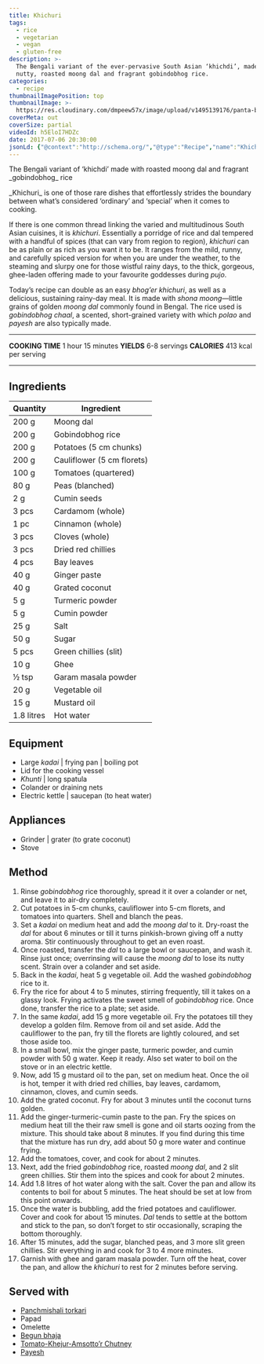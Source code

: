 ```yaml
---
title: Khichuri
tags:
  - rice
  - vegetarian
  - vegan
  - gluten-free
description: >-
  The Bengali variant of the ever-pervasive South Asian ‘khichdi’, made with
  nutty, roasted moong dal and fragrant gobindobhog rice.
categories:
  - recipe
thumbnailImagePosition: top
thumbnailImage: >-
  https://res.cloudinary.com/dmpeew57x/image/upload/v1495139176/panta-bhaat-website-thumbnail-_jlcqgn.jpg
coverMeta: out
coverSize: partial
videoId: h5EloI7HDZc
date: 2017-07-06 20:30:00
jsonLd: {"@context":"http://schema.org/","@type":"Recipe","name":"Khichuri","author":"Bong Eats","image":"https://res.cloudinary.com/dmpeew57x/image/upload/v1499391762/khichuri_ah4gtb.jpg","description":"The Bengali variant of the ever-pervasive South Asian ‘khichdi’, made with nutty, roasted moong dal and fragrant gobindobhog rice.","prepTime":"PT15M","totalTime":"PT75M","recipeYield":"8","recipeIngredient":["200 g Moong dal","200 g Gobindobhog rice","200 g Potatoes (5 cm chunks)","200 g Cauliflower (5 cm florets)","100 g Tomatoes (quartered)","80 g Peas (blanched)","2 g Cumin seeds","3 pcs Cardamom (whole)","1 pc Cinnamon (whole)","3 pcs Cloves (whole)","3 pcs Dried red chillies","4 pcs Bay leaves","40 g Ginger paste","40 g Grated coconut","5 g Turmeric powder","5 g Cumin powder","25 g Salt","50 g Sugar","5 pcs Green chillies (slit)","10 g Ghee","½ tsp Garam masala powder","20 g Vegetable oil","15 g Mustard oil","1.8 litres Hot water"],"recipeInstructions":["1. Rinse gobindobhog rice thoroughly, spread it it over a colander or net, and leave it to air-dry completely.","2. Cut potatoes in 5-cm chunks, cauliflower into 5-cm florets, and tomatoes into quarters. Shell and blanch the peas.","3. Set a kadai on medium heat and add the moong dal to it. Dry-roast the dal for about 6 minutes or till the dal turns pinkish-brown giving off a nutty aroma. Stir continuously throughout to get an even roast.","4. Once roasted, transfer the dal to a large bowl or saucepan, and wash it. Rinse just once; overrinsing will cause the moong dal to lose its nutty scent. Strain over a colander and set aside.","5. Back in the kadai, heat 5 g vegetable oil. Add the washed gobindobhog rice to it.","6. Fry the rice for about 4 to 5 minutes, stirring frequently, till it takes on a glassy look. Frying activates the sweet smell of gobindobhog rice. Once done, transfer the rice to a plate; set aside.","7. In the same kadai, add 15 g more vegetable oil. Fry the potatoes till they develop a golden film. Remove from oil and set aside. Add the cauliflower to the pan, fry till the florets are lightly coloured, and set those aside too.","8. In a small bowl, mix the ginger paste, turmeric powder, and cumin powder with 50 g water. Keep it ready. Also set water to boil on the stove or in an electric kettle.","9. Now, add 15 g mustard oil to the pan, set on medium heat. Once the oil is hot, temper it with dried red chillies, bay leaves, cardamom, cinnamon, cloves, and cumin seeds.","10. Add the grated coconut. Fry for about 3 minutes until the coconut turns golden.","11. Add the ginger-turmeric-cumin paste to the pan. Fry the spices on medium heat till the their raw smell is gone and oil starts oozing from the mixture. This should take about 8 minutes. If you find during this time that the mixture has run dry, add about 50 g more water and continue frying.","12. Ad the tomatoes, cover, and cook for about 2 minutes.","13. Next, add the fried gobindobhog rice, roasted moond dal, and 2 slit green chillies. Stir them into the spices and cook for about 2 minutes.","14. Add 1.8 litres of hot water along with the salt. Cover the pan and allow its contents to boil for about 5 minutes. The heat should be set at low from this point onwards.","15. Once the water is bubbling, add the fried potatoes and cauliflower. Cover and cook for about 15 minutes. Dal tends to settle at the bottom and stick to the pan, so don’t forget to stir occasionally, scraping the bottom thoroughly.","16. After 15 minutes, add the sugar, blanched peas, and 3 more slit green chillies. Stir everything in and cook for 3 to 4 more minutes.","17. Garnish with ghee and garam masala powder. Turn off the heat, cover the pan, and allow the khichuri to rest for 2 minutes before serving."]}
---
```




<p class="post-byline">The Bengali variant of ‘khichdi’ made with roasted moong dal and fragrant _gobindobhog_ rice</p>

<p class="post-intro">_Khichuri_ is one of those rare dishes that effortlessly strides the boundary between what’s considered ‘ordinary’ and ‘special’ when it comes to cooking.</p>

<!-- more -->
<span class="dropcap">I</span>f there is one common thread linking the varied and multitudinous South Asian cuisines, it is _khichuri_. Essentially a porridge of rice and dal tempered with a handful of spices (that can vary from region to region), _khichuri_ can be as plain or as rich as you want it to be. It ranges from the mild, runny, and carefully spiced version for when you are under the weather, to the steaming and slurpy one for those wistful rainy days, to the thick, gorgeous, ghee-laden offering made to your favourite goddesses during _pujo_. 

Today’s recipe can double as an easy _bhog’er khichuri_, as well as a delicious, sustaining rainy-day meal. It is made with _shona moong_—little grains of golden _moong dal_ commonly found in Bengal. The rice used is _gobindobhog chaal_, a scented, short-grained variety with which _polao_ and _payesh_ are also typically made. 


***

**COOKING TIME** 1 hour 15 minutes
**YIELDS** 6-8 servings
**CALORIES** 413 kcal per serving
***
## Ingredients
|   Quantity | Ingredient                 |
|------------|----------------------------|
|      200 g | Moong dal                  |
|      200 g | Gobindobhog rice           |
|      200 g | Potatoes (5 cm chunks)     |
|      200 g | Cauliflower (5 cm florets) |
|      100 g | Tomatoes (quartered)       |
|       80 g | Peas (blanched)            |
|        2 g | Cumin seeds                |
|      3 pcs | Cardamom (whole)           |
|       1 pc | Cinnamon (whole)           |
|      3 pcs | Cloves (whole)             |
|      3 pcs | Dried red chillies         |
|      4 pcs | Bay leaves                 |
|       40 g | Ginger paste               |
|       40 g | Grated coconut             |
|        5 g | Turmeric powder            |
|        5 g | Cumin powder               |
|       25 g | Salt                       |
|       50 g | Sugar                      |
|      5 pcs | Green chillies (slit)      |
|       10 g | Ghee                       |
|      ½ tsp | Garam masala powder        |
|       20 g | Vegetable oil              |
|       15 g | Mustard oil                |
| 1.8 litres | Hot water                  |


## Equipment
- Large _kadai_ | frying pan | boiling pot
- Lid for the cooking vessel
- _Khunti_ | long spatula
- Colander or draining nets
- Electric kettle | saucepan (to heat water)

## Appliances
- Grinder | grater (to grate coconut)
- Stove

## Method
1. Rinse _gobindobhog_ rice thoroughly, spread it it over a colander or net, and leave it to air-dry completely.
2. Cut potatoes in 5-cm chunks, cauliflower into 5-cm florets, and tomatoes into quarters. Shell and blanch the peas.
3. Set a _kadai_ on medium heat and add the _moong dal_ to it. Dry-roast the _dal_ for about 6 minutes or till it turns pinkish-brown giving off a nutty aroma. Stir continuously throughout to get an even roast.
4. Once roasted, transfer the _dal_ to a large bowl or saucepan, and wash it. Rinse just once; overrinsing will cause the _moong dal_ to lose its nutty scent. Strain over a colander and set aside.
5. Back in the _kadai_, heat 5 g vegetable oil. Add the washed _gobindobhog_ rice to it.
6. Fry the rice for about 4 to 5 minutes, stirring frequently, till it takes on a glassy look. Frying activates the sweet smell of _gobindobhog_ rice. Once done, transfer the rice to a plate; set aside.
7. In the same _kadai_, add 15 g more vegetable oil. Fry the potatoes till they develop a golden film. Remove from oil and set aside. Add the cauliflower to the pan, fry till the florets are lightly coloured, and set those aside too.
8. In a small bowl, mix the ginger paste, turmeric powder, and cumin powder with 50 g water. Keep it ready. Also set water to boil on the stove or in an electric kettle.
9. Now, add 15 g mustard oil to the pan, set on medium heat. Once the oil is hot, temper it with dried red chillies, bay leaves, cardamom, cinnamon, cloves, and cumin seeds. 
10. Add the grated coconut. Fry for about 3 minutes until the coconut turns golden.
11. Add the ginger-turmeric-cumin paste to the pan. Fry the spices on medium heat till the their raw smell is gone and oil starts oozing from the mixture. This should take about 8 minutes. If you find during this time that the mixture has run dry, add about 50 g more water and continue frying.
12. Add the tomatoes, cover, and cook for about 2 minutes. 
13. Next, add the fried _gobindobhog_ rice, roasted _moong dal_, and 2 slit green chillies. Stir them into the spices and cook for about 2 minutes.
14. Add 1.8 litres of hot water along with the salt. Cover the pan and allow its contents to boil for about 5 minutes. The heat should be set at low from this point onwards.
15. Once the water is bubbling, add the fried potatoes and cauliflower. Cover and cook for about 15 minutes. _Dal_ tends to settle at the bottom and stick to the pan, so don’t forget to stir occasionally, scraping the bottom thoroughly. 
16. After 15 minutes, add the sugar, blanched peas, and 3 more slit green chillies. Stir everything in and cook for 3 to 4 more minutes.
17. Garnish with ghee and garam masala powder. Turn off the heat, cover the pan, and allow the _khichuri_ to rest for 2 minutes before serving.



## Served with
- [Panchmishali torkari](/recipe/panchmishali-torkari/)
- Papad
- Omelette
- [Begun bhaja](/recipe/begun-bhaja/)
- [Tomato-Khejur-Amsotto’r Chutney](recipe/tomato-chutney-khejur-amsotto/)
- [Payesh](/recipe/nolen-gurer-payesh/)
